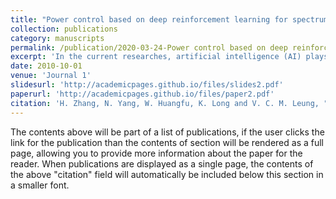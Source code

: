 ```yaml
---
title: "Power control based on deep reinforcement learning for spectrum sharing"
collection: publications
category: manuscripts
permalink: /publication/2020-03-24-Power control based on deep reinforcement learning for spectrum sharing
excerpt: 'In the current researches, artificial intelligence (AI) plays a crucial role in resource management for the next generation wireless communication network. However, traditional RL cannot solve the continuous and high dimensional problems. To handle these problems, the concept of deep neural network (DNN) is introduced into RL to solve high dimensional problems. In this paper, we first construct an information interaction model among primary user (PU), secondary user (SU) and wireless sensors in a cognitive radio system. In the model, the SU is unable to get the power allocation information of the PU, and needs to use the received signal strengths (RSSs) of the wireless sensors to adjust its own power. The PU allocates transmit power relying on its power control scheme. We propose an asynchronous advantage actor critic (A3C)-based power control of SU that is a parallel actor-learners framework with root mean square prop (RMSProp) optimization. Multiple SUs learn power control scheme simultaneously on different CPU threads, reducing neural network gradient update interdependence. To further improve the efficiency of spectrum sharing, the distributed proximal policy optimization (DPPO)-based power control is proposed which is an asynchronous variant of actor-critic with adaptive moment (Adam) optimization. It enables the network to converge quickly. After several power adjustments, the PU and the SU meet quality of service (QoS) requirements and achieve spectrum sharing.'
date: 2010-10-01
venue: 'Journal 1'
slidesurl: 'http://academicpages.github.io/files/slides2.pdf'
paperurl: 'http://academicpages.github.io/files/paper2.pdf'
citation: 'H. Zhang, N. Yang, W. Huangfu, K. Long and V. C. M. Leung, "Power Control Based on Deep Reinforcement Learning for Spectrum Sharing," in IEEE Transactions on Wireless Communications, vol. 19, no. 6, pp. 4209-4219, June 2020, doi: 10.1109/TWC.2020.2981320. keywords: {Power control;Wireless communication;Resource management;Sensors;Wireless sensor networks;Quality of service;Optimization;Deep reinforcement learning (DRL);cognitive radio network;spectrum sharing;power control},'
---
```


The contents above will be part of a list of publications, if the user clicks the link for the publication than the contents of section will be rendered as a full page, allowing you to provide more information about the paper for the reader. When publications are displayed as a single page, the contents of the above "citation" field will automatically be included below this section in a smaller font.
